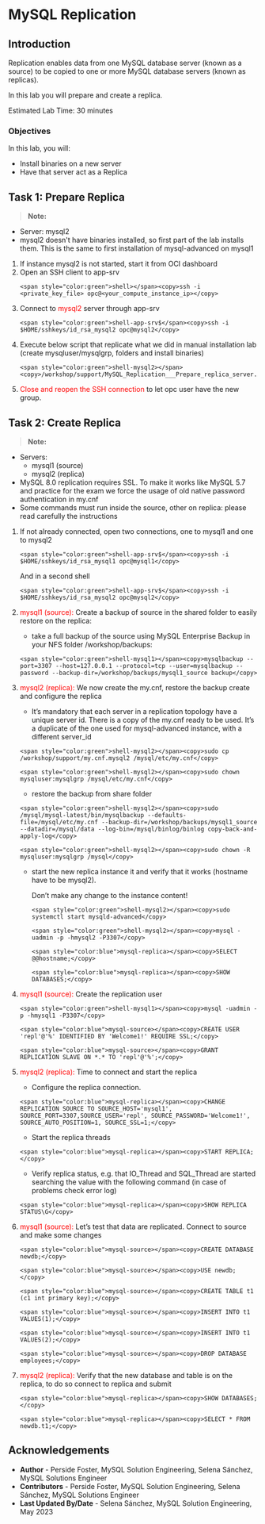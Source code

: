 # MySQL Replication

## Introduction

Replication enables data from one MySQL database server (known as a source) to be copied to one or more MySQL database servers (known as replicas). 

In this lab you will prepare and create a replica.

Estimated Lab Time: 30 minutes

### Objectives
In this lab, you will:
* Install binaries on a new server
* Have that server act as a Replica


## Task 1: Prepare Replica

> **Note:**
 * Server: mysql2
 * mysql2 doesn't have binaries installed, so first part of the lab installs them. This is the same to first installation of mysql-advanced on mysql1

1. If instance mysql2 is not started, start it from OCI dashboard
2. Open an SSH client to app-srv
    ```
    <span style="color:green">shell></span><copy>ssh -i <private_key_file> opc@<your_compute_instance_ip></copy>
    ```
3. Connect to <span style="color:red">mysql2</span> server through app-srv
    ```
    <span style="color:green">shell-app-srv$</span><copy>ssh -i $HOME/sshkeys/id_rsa_mysql2 opc@mysql2</copy>
    ```
4. Execute below script that replicate what we did in manual installation lab (create mysqluser/mysqlgrp, folders and install binaries)
    ```
    <span style="color:green">shell-mysql2></span><copy>/workshop/support/MySQL_Replication___Prepare_replica_server.sh</copy>
    ```
5. <span style="color:red">Close and reopen the SSH connection</span> to let opc user have the new group.

## Task 2: Create Replica
> **Note:**
 * Servers: 
    * mysql1 (source)
    * mysql2 (replica)
 * MySQL 8.0 replication requires SSL. To make it works like MySQL 5.7 and practice for the exam we force the usage of old native password authentication in my.cnf
 * Some commands must run inside the source, other on replica: please read carefully the instructions

1. If not already connected, open two connections, one to mysql1 and one to mysql2
    ```
    <span style="color:green">shell-app-srv$</span><copy>ssh -i $HOME/sshkeys/id_rsa_mysql1 opc@mysql1</copy>
    ```

    And in a second shell
    ```
    <span style="color:green">shell-app-srv$</span><copy>ssh -i $HOME/sshkeys/id_rsa_mysql2 opc@mysql2</copy>
    ```

2. <span style="color:red">mysql1 (source):</span> Create a backup of source in the shared folder to easily restore on the replica:
    * take a full backup of the source using MySQL Enterprise Backup in your NFS folder /workshop/backups:
    ```
    <span style="color:green">shell-mysql1></span><copy>mysqlbackup --port=3307 --host=127.0.0.1 --protocol=tcp --user=mysqlbackup --password --backup-dir=/workshop/backups/mysql1_source backup</copy>
    ```
3. <span style="color:red">mysql2 (replica):</span> We now create the my.cnf, restore the backup create and configure the replica
    * It’s mandatory that each server in a replication topology have a unique server id. There is a copy of the my.cnf ready to be used. It’s a duplicate of the one used for mysql-advanced instance, with a different server_id
    ```
    <span style="color:green">shell-mysql2></span><copy>sudo cp /workshop/support/my.cnf.mysql2 /mysql/etc/my.cnf</copy>
    ```
    ```
    <span style="color:green">shell-mysql2></span><copy>sudo chown mysqluser:mysqlgrp /mysql/etc/my.cnf</copy>
    ```
    * restore the backup from share folder
    ```
    <span style="color:green">shell-mysql2></span><copy>sudo /mysql/mysql-latest/bin/mysqlbackup --defaults-file=/mysql/etc/my.cnf --backup-dir=/workshop/backups/mysql1_source --datadir=/mysql/data --log-bin=/mysql/binlog/binlog copy-back-and-apply-log</copy>
    ```
    ```
    <span style="color:green">shell-mysql2></span><copy>sudo chown -R mysqluser:mysqlgrp /mysql</copy>
    ```

    * start the new replica instance it and verify that it works (hostname have to be mysql2).
    
        Don’t make any change to the instance content!
        ```
        <span style="color:green">shell-mysql2></span><copy>sudo systemctl start mysqld-advanced</copy>
        ```
        ```
        <span style="color:green">shell-mysql2></span><copy>mysql -uadmin -p -hmysql2 -P3307</copy>
        ```
        ```
        <span style="color:blue">mysql-replica></span><copy>SELECT @@hostname;</copy>
        ```
        ```
        <span style="color:blue">mysql-replica></span><copy>SHOW DATABASES;</copy>
        ```
4. <span style="color:red">mysql1 (source):</span> Create the replication user
    ```
    <span style="color:green">shell-mysql1></span><copy>mysql -uadmin -p -hmysql1 -P3307</copy>
    ```
    ```
    <span style="color:blue">mysql-source></span><copy>CREATE USER 'repl'@'%' IDENTIFIED BY 'Welcome1!' REQUIRE SSL;</copy>
    ```
    ```
    <span style="color:blue">mysql-source></span><copy>GRANT REPLICATION SLAVE ON *.* TO 'repl'@'%';</copy>
    ```

5. <span style="color:red">mysql2 (replica):</span> Time to connect and start the replica
    * Configure the replica connection.
    ```
    <span style="color:blue">mysql-replica></span><copy>CHANGE REPLICATION SOURCE TO SOURCE_HOST='mysql1', SOURCE_PORT=3307,SOURCE_USER='repl', SOURCE_PASSWORD='Welcome1!', SOURCE_AUTO_POSITION=1, SOURCE_SSL=1;</copy>
    ```

    * Start the replica threads
    ```
    <span style="color:blue">mysql-replica></span><copy>START REPLICA;</copy>
    ```

    * Verify replica status, e.g. that IO\_Thread and SQL\_Thread are started searching the value with the following command (in case of problems check error log)
    ```
    <span style="color:blue">mysql-replica></span><copy>SHOW REPLICA STATUS\G</copy>
    ```
6. <span style="color:red">mysql1 (source):</span> Let’s test that data are replicated. Connect to source and make some changes
    ```
    <span style="color:blue">mysql-source></span><copy>CREATE DATABASE newdb;</copy>
    ```
    ```
    <span style="color:blue">mysql-source></span><copy>USE newdb;</copy>
    ```
    ```
    <span style="color:blue">mysql-source></span><copy>CREATE TABLE t1 (c1 int primary key);</copy>
    ```
    ```
    <span style="color:blue">mysql-source></span><copy>INSERT INTO t1 VALUES(1);</copy>
    ```
    ```
    <span style="color:blue">mysql-source></span><copy>INSERT INTO t1 VALUES(2);</copy>
    ```
    ```
    <span style="color:blue">mysql-source></span><copy>DROP DATABASE employees;</copy>
    ```
7. <span style="color:red">mysql2 (replica):</span> Verify that the new database and table is on the replica, to do so connect to replica and submit
    ```
    <span style="color:blue">mysql-replica></span><copy>SHOW DATABASES;</copy>
    ```
    ```
    <span style="color:blue">mysql-replica></span><copy>SELECT * FROM newdb.t1;</copy>
    ```

## Acknowledgements
* **Author** - Perside Foster, MySQL Solution Engineering, Selena Sánchez, MySQL Solutions Engineer
* **Contributors** -  Perside Foster, MySQL Solution Engineering, Selena Sánchez, MySQL Solutions Engineer
* **Last Updated By/Date** - Selena Sánchez, MySQL Solution Engineering, May 2023
